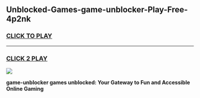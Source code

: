
## Unblocked-Games-game-unblocker-Play-Free-4p2nk
<h3>
<a href="https://premium76.site?title=game-unblocker&ref=22A">CLICK TO PLAY</a></h3>
<hr>

<h3>
<a href="https://premium76.site?title=game-unblocker&ref=22A">CLICK 2 PLAY</a>
  
</h3>

<a href="https://premium76.site?title=game-unblocker&ref=22A"><img src="https://clearcache.store/games.png"></a>


**game-unblocker games unblocked: Your Gateway to Fun and Accessible Online Gaming**

